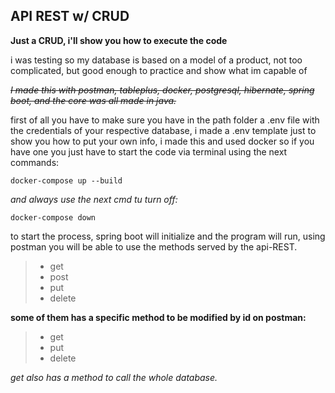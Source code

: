

## API REST w/ CRUD

**Just a CRUD, i'll show you how to execute the code**

i was testing so my database is based on a model of a product, not too complicated, but good enough to practice and show what im capable of


*~~I made this with postman, tableplus, docker, postgresql, hibernate, spring boot, and the core was all made in java.~~*



first of all you have to make sure you have in the path folder a .env file with the credentials of your respective database, i made a  .env template just to show you how to put your own info, i made this and used docker so if you have one you just have to start the code via terminal using the next commands:

    docker-compose up --build
    

 *and always use the next cmd tu turn off:*

    docker-compose down

  to start the process, spring boot will initialize and the program
 will run, using postman you will be able to use the methods served by
 the api-REST.

>  -  get
>  - post
>  - put
>  - delete
 
 
 **some of them has  a specific method to be modified by id on postman:**
 
>  - get
>  - put
>  - delete

*get also has a method to call the whole database.*


 

